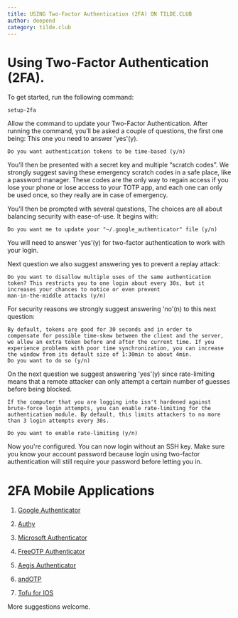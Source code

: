 ```yaml
---
title: USING Two-Factor Authentication (2FA) ON TILDE.CLUB
author: deepend
category: tilde.club
---
```


# Using Two-Factor Authentication (2FA).

To get started, run the following command:

    setup-2fa
  
Allow the command to update your Two-Factor Authentication. After running the
command, you’ll be asked a couple of questions, the first one being:
This one you need to answer 'yes'(y).
  
    Do you want authentication tokens to be time-based (y/n)
  
You’ll then be presented with a secret key and multiple “scratch codes”.
We strongly suggest saving these emergency scratch codes in a safe place,
like a password manager. These codes are the only way to regain access if
you lose your phone or lose access to your TOTP app, and each one can
only be used once, so they really are in case of emergency.

You’ll then be prompted with several questions,  The choices are all
about balancing security with ease-of-use. It begins with:

    Do you want me to update your "~/.google_authenticator" file (y/n)

You will need to answer 'yes'(y) for two-factor authentication to work with your login.

Next question we also suggest answering yes to prevent a replay attack:

    Do you want to disallow multiple uses of the same authentication
    token? This restricts you to one login about every 30s, but it
    increases your chances to notice or even prevent
    man-in-the-middle attacks (y/n)

For security reasons we strongly suggest answering 'no'(n) to this next question:  

    By default, tokens are good for 30 seconds and in order to
    compensate for possible time-skew between the client and the server,
    we allow an extra token before and after the current time. If you
    experience problems with poor time synchronization, you can increase
    the window from its default size of 1:30min to about 4min.
    Do you want to do so (y/n)

On the next question we suggest answering 'yes'(y) since rate-limiting
means that a remote attacker can only attempt a certain number of guesses
before being blocked.

    If the computer that you are logging into isn't hardened against
    brute-force login attempts, you can enable rate-limiting for the
    authentication module. By default, this limits attackers to no more
    than 3 login attempts every 30s.

    Do you want to enable rate-limiting (y/n)

Now you're configured. You can now login without an SSH key. Make sure you
know your account password because login using two-factor authentication will
still require your password before letting you in.

# 2FA Mobile Applications

1. [Google Authenticator](https://play.google.com/store/apps/details?id=com.google.android.apps.authenticator2&hl=en_CA)

2. [Authy](https://authy.com/)

3. [Microsoft Authenticator](https://www.microsoft.com/en-us/account/authenticator)

4. [FreeOTP Authenticator](https://freeotp.github.io/)

5. [Aegis Authenticator](https://getaegis.app/)

6. [andOTP](https://github.com/andOTP/andOTP)

7. [Tofu for IOS](https://www.tofuauth.com/)

More suggestions welcome.
